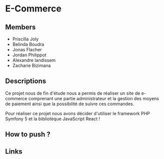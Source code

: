# E-Commerce

## Members

- Priscilla Joly
- Belinda Boudra
- Jonas Flacher
- Jordan Philippot
- Alexandre landissem
- Zacharie Bizimana

## Descriptions

Ce projet nous de fin d'étude nous a permis de réaliser un site de e-commerce comprenant une partie administrateur 
et la gestion des moyens de paiement ainsi que la possibilité de suivre ces commandes.

Pour réaliser ce projet nous avons décider d'utiliser le framework PHP Symfony 5 et la bibliotèque JavaScript React !

## How to push ?


## Links